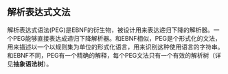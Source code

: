 ## 解析表达式文法
解析表达式语法(PEG)是EBNF的衍生物，被设计用来表达递归下降的解析器。一个PEG能够直接表达成递归下降解析器。和EBNF相似，PEG是个形式化的文法，用来描述以一个以规则集为单位的形式化语言，用来识别这种使用语言的字符串。和EBNF不同，PEG有一个精确的解释，每个PEG文法只有一个有效的解析树（详见**抽象语法树**）。
